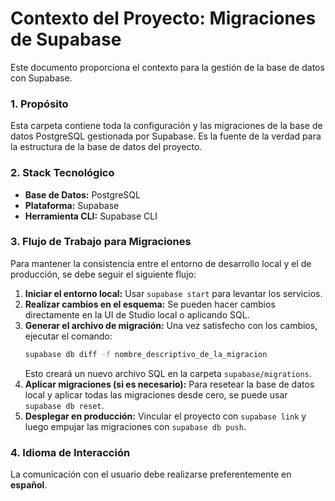 # Contexto del Proyecto: Migraciones de Supabase

Este documento proporciona el contexto para la gestión de la base de datos con Supabase.

### 1. Propósito
Esta carpeta contiene toda la configuración y las migraciones de la base de datos PostgreSQL gestionada por Supabase. Es la fuente de la verdad para la estructura de la base de datos del proyecto.

### 2. Stack Tecnológico
- **Base de Datos:** PostgreSQL
- **Plataforma:** Supabase
- **Herramienta CLI:** Supabase CLI

### 3. Flujo de Trabajo para Migraciones

Para mantener la consistencia entre el entorno de desarrollo local y el de producción, se debe seguir el siguiente flujo:

1.  **Iniciar el entorno local:** Usar `supabase start` para levantar los servicios.
2.  **Realizar cambios en el esquema:** Se pueden hacer cambios directamente en la UI de Studio local o aplicando SQL.
3.  **Generar el archivo de migración:** Una vez satisfecho con los cambios, ejecutar el comando:
    ```bash
    supabase db diff -f nombre_descriptivo_de_la_migracion
    ```
    Esto creará un nuevo archivo SQL en la carpeta `supabase/migrations`.
4.  **Aplicar migraciones (si es necesario):** Para resetear la base de datos local y aplicar todas las migraciones desde cero, se puede usar `supabase db reset`.
5.  **Desplegar en producción:** Vincular el proyecto con `supabase link` y luego empujar las migraciones con `supabase db push`.

### 4. Idioma de Interacción
La comunicación con el usuario debe realizarse preferentemente en **español**.
